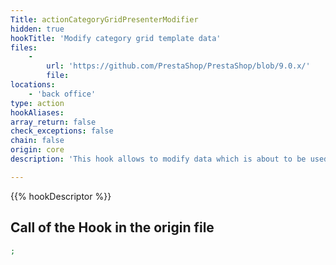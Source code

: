 ```yaml
---
Title: actionCategoryGridPresenterModifier
hidden: true
hookTitle: 'Modify category grid template data'
files:
    -
        url: 'https://github.com/PrestaShop/PrestaShop/blob/9.0.x/'
        file: 
locations:
    - 'back office'
type: action
hookAliases: 
array_return: false
check_exceptions: false
chain: false
origin: core
description: 'This hook allows to modify data which is about to be used in template for category grid'

---
```


{{% hookDescriptor %}}

## Call of the Hook in the origin file

```php
;
```
